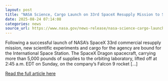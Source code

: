 ```yaml
---
layout: post
title: "NASA Science, Cargo Launch on 33rd SpaceX Resupply Mission to Station"
date: 2025-08-24 07:14:08 
categories: news
source_url: https://www.nasa.gov/news-release/nasa-science-cargo-launch-on-33rd-spacex-resupply-mission-to-station/
---
```


Following a successful launch of NASA’s SpaceX 33rd commercial resupply mission, new scientific experiments and cargo for the agency are bound for the International Space Station. The SpaceX Dragon spacecraft, carrying more than 5,000 pounds of supplies to the orbiting laboratory, lifted off at 2:45 a.m. EDT on Sunday, on the company’s Falcon 9 rocket [&#8230;]

[Read the full article here](https://www.nasa.gov/news-release/nasa-science-cargo-launch-on-33rd-spacex-resupply-mission-to-station/)
